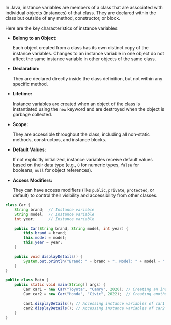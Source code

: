 In Java, instance variables are members of a class that are associated with individual objects (instances) of that class. They are declared within the class but outside of any method, constructor, or block.

Here are the key characteristics of instance variables:

- **Belong to an Object:**
    
    Each object created from a class has its own distinct copy of the instance variables. Changes to an instance variable in one object do not affect the same instance variable in other objects of the same class.
    
- **Declaration:**
    
    They are declared directly inside the class definition, but not within any specific method.
    
- **Lifetime:**
    
    Instance variables are created when an object of the class is instantiated using the `new` keyword and are destroyed when the object is garbage collected. 
    
- **Scope:**
    
    They are accessible throughout the class, including all non-static methods, constructors, and instance blocks.
    
- **Default Values:**
    
    If not explicitly initialized, instance variables receive default values based on their data type (e.g., `0` for numeric types, `false` for booleans, `null` for object references).
    
- **Access Modifiers:**
    
    They can have access modifiers (like `public`, `private`, `protected`, or default) to control their visibility and accessibility from other classes.

```java
class Car {
    String brand;  // Instance variable
    String model;  // Instance variable
    int year;      // Instance variable

    public Car(String brand, String model, int year) {
        this.brand = brand;
        this.model = model;
        this.year = year;
    }

    public void displayDetails() {
        System.out.println("Brand: " + brand + ", Model: " + model + ", Year: " + year);
    }
}

public class Main {
    public static void main(String[] args) {
        Car car1 = new Car("Toyota", "Camry", 2020); // Creating an instance
        Car car2 = new Car("Honda", "Civic", 2022);  // Creating another instance

        car1.displayDetails(); // Accessing instance variables of car1
        car2.displayDetails(); // Accessing instance variables of car2
    }
}
```
